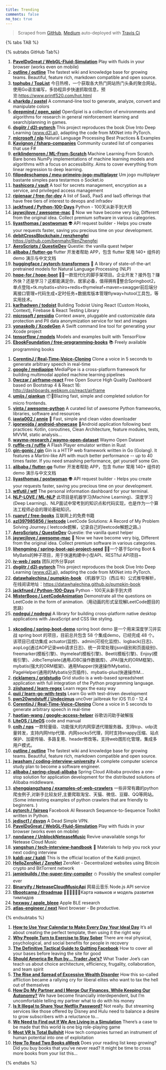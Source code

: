 ```yaml
---
title: Trending
comments: false
no_toc: true
---
```


> Scraped from [GitHub](https://github.com/trending), [Medium](https://medium.com/topic/popular)
auto-deployed with [Travis Ci](https://travis-ci.org/)

{% tabs TAB %}
<!-- tab GitHub -->
{% subtabs GitHub Tab%}
<!-- tab Daily -->
1. [**PavelDoGreat / WebGL-Fluid-Simulation**](https://github.com/PavelDoGreat/WebGL-Fluid-Simulation)
Play with fluids in your browser (works even on mobile)
2. [**outline / outline**](https://github.com/outline/outline)
The fastest wiki and knowledge base for growing teams. Beautiful, feature rich, markdown compatible and open source.
3. [**tophubs / TopList**](https://github.com/tophubs/TopList)
今日热榜，一个获取各大热门网站热门头条的聚合网站，使用Go语言编写，多协程异步快速抓取信息，预览:https://www.printf520.com/hot.html
4. [**sharkdp / pastel**](https://github.com/sharkdp/pastel)
A command-line tool to generate, analyze, convert and manipulate colors
5. [**deepmind / open_spiel**](https://github.com/deepmind/open_spiel)
OpenSpiel is a collection of environments and algorithms for research in general reinforcement learning and search/planning in games.
6. [**dsgiitr / d2l-pytorch**](https://github.com/dsgiitr/d2l-pytorch)
This project reproduces the book Dive Into Deep Learning (www.d2l.ai), adapting the code from MXNet into PyTorch.
7. [**microsoft / nlp**](https://github.com/microsoft/nlp)
Natural Language Processing Best Practices & Examples
8. [**Kavignon / fsharp-companies**](https://github.com/Kavignon/fsharp-companies)
Community curated list of companies that use F#
9. [**eriklindernoren / ML-From-Scratch**](https://github.com/eriklindernoren/ML-From-Scratch)
Machine Learning From Scratch. Bare bones NumPy implementations of machine learning models and algorithms with a focus on accessibility. Aims to cover everything from linear regression to deep learning.
10. [**filipedeschamps / meu-primeiro-jogo-multiplayer**](https://github.com/filipedeschamps/meu-primeiro-jogo-multiplayer)
Um jogo multiplayer bastante simples para testarmos o Socket.io
11. [**hashicorp / vault**](https://github.com/hashicorp/vault)
A tool for secrets management, encryption as a service, and privileged access management
12. [**ripienaar / free-for-dev**](https://github.com/ripienaar/free-for-dev)
A list of SaaS, PaaS and IaaS offerings that have free tiers of interest to devops and infradev
13. [**jackfrued / Python-100-Days**](https://github.com/jackfrued/Python-100-Days)
Python - 100天从新手到大师
14. [**jaywcjlove / awesome-mac**](https://github.com/jaywcjlove/awesome-mac)
 Now we have become very big, Different from the original idea. Collect premium software in various categories.
15. [**liyasthomas / postwoman**](https://github.com/liyasthomas/postwoman)
👽 API request builder - Helps you create your requests faster, saving you precious time on your development.
16. [**debitCrossBlockchain / renzhengfei**](https://github.com/debitCrossBlockchain/renzhengfei)
https://github.com/benmahr/RenZhengfei
17. [**AeroScripts / QuestieDev**](https://github.com/AeroScripts/QuestieDev)
Questie: the vanilla quest helper
18. [**alibaba / flutter-go**](https://github.com/alibaba/flutter-go)
flutter 开发者帮助 APP，包含 flutter 常用 140+ 组件的demo 演示与中文文档
19. [**huggingface / pytorch-transformers**](https://github.com/huggingface/pytorch-transformers)
👾 A library of state-of-the-art pretrained models for Natural Language Processing (NLP)
20. [**hope-for / hope-boot**](https://github.com/hope-for/hope-boot)
🌱🚀一款现代化的脚手架项目。企业开发？接外包？赚外快？还是学习？这都能满足你，居家必备，值得拥有🍻整合Springboot2，单点登陆+tk.mybatis+shiro+redis+thymeleaf+maven+swagger前后端分离接口管理+代码生成+定时任务+数据库版本管理flyway+hutool工具包，等实用技术。
21. [**karlhadwen / todoist**](https://github.com/karlhadwen/todoist)
Building Todoist Using React (Custom Hooks, Context), Firebase & React Testing Library
22. [**microsoft / presidio**](https://github.com/microsoft/presidio)
Context aware, pluggable and customizable data protection and PII data anonymization service for text and images
23. [**yonaskolb / XcodeGen**](https://github.com/yonaskolb/XcodeGen)
A Swift command line tool for generating your Xcode project
24. [**tensorflow / models**](https://github.com/tensorflow/models)
Models and examples built with TensorFlow
25. [**EbookFoundation / free-programming-books**](https://github.com/EbookFoundation/free-programming-books)
📚 Freely available programming books
<!-- endtab -->
<!-- tab Weekly -->
1. [**CorentinJ / Real-Time-Voice-Cloning**](https://github.com/CorentinJ/Real-Time-Voice-Cloning)
Clone a voice in 5 seconds to generate arbitrary speech in real-time
2. [**google / mediapipe**](https://github.com/google/mediapipe)
MediaPipe is a cross-platform framework for building multimodal applied machine learning pipelines
3. [**0wczar / airframe-react**](https://github.com/0wczar/airframe-react)
Free Open Source High Quality Dashboard based on Bootstrap 4 & React 16: http://dashboards.webkom.co/react/airframe
4. [**umijs / qiankun**](https://github.com/umijs/qiankun)
📦🚀Blazing fast, simple and completed solution for micro frontends.
5. [**vinta / awesome-python**](https://github.com/vinta/awesome-python)
A curated list of awesome Python frameworks, libraries, software and resources
6. [**iawia002 / annie**](https://github.com/iawia002/annie)
👾 Fast, simple and clean video downloader
7. [**igorwojda / android-showcase**](https://github.com/igorwojda/android-showcase)
💎Android application following best practices: Kotlin, coroutines, Clean Architecture, feature modules, tests, MVVM, static analysis...
8. [**waymo-research / waymo-open-dataset**](https://github.com/waymo-research/waymo-open-dataset)
Waymo Open Dataset
9. [**ruffle-rs / ruffle**](https://github.com/ruffle-rs/ruffle)
A Flash Player emulator written in Rust
10. [**gin-gonic / gin**](https://github.com/gin-gonic/gin)
Gin is a HTTP web framework written in Go (Golang). It features a Martini-like API with much better performance -- up to 40 times faster. If you need smashing performance, get yourself some Gin.
11. [**alibaba / flutter-go**](https://github.com/alibaba/flutter-go)
flutter 开发者帮助 APP，包含 flutter 常用 140+ 组件的demo 演示与中文文档
12. [**liyasthomas / postwoman**](https://github.com/liyasthomas/postwoman)
👽 API request builder - Helps you create your requests faster, saving you precious time on your development.
13. [**wtfutil / wtf**](https://github.com/wtfutil/wtf)
The personal information dashboard for your terminal.
14. [**NLP-LOVE / ML-NLP**](https://github.com/NLP-LOVE/ML-NLP)
此项目是机器学习(Machine Learning)、深度学习(Deep Learning)、NLP面试中常考到的知识点和代码实现，也是作为一个算法工程师必会的理论基础知识。
15. [**ruanyf / free-books**](https://github.com/ruanyf/free-books)
互联网上的免费书籍
16. [**azl397985856 / leetcode**](https://github.com/azl397985856/leetcode)
LeetCode Solutions: A Record of My Problem Solving Journey.( leetcode题解，记录自己的leetcode解题之路。)
17. [**AeroScripts / QuestieDev**](https://github.com/AeroScripts/QuestieDev)
Questie: the vanilla quest helper
18. [**jaywcjlove / awesome-mac**](https://github.com/jaywcjlove/awesome-mac)
 Now we have become very big, Different from the original idea. Collect premium software in various categories.
19. [**lihengming / spring-boot-api-project-seed**](https://github.com/lihengming/spring-boot-api-project-seed)
🌱🚀一个基于Spring Boot & MyBatis的种子项目，用于快速构建中小型API、RESTful API项目~
20. [**iv-web / ppts**](https://github.com/iv-web/ppts)
团队对外分享ppt
21. [**dsgiitr / d2l-pytorch**](https://github.com/dsgiitr/d2l-pytorch)
This project reproduces the book Dive Into Deep Learning (www.d2l.ai), adapting the code from MXNet into PyTorch.
22. [**datawhalechina / pumpkin-book**](https://github.com/datawhalechina/pumpkin-book)
《机器学习》（西瓜书）公式推导解析，在线阅读地址：https://datawhalechina.github.io/pumpkin-book
23. [**jackfrued / Python-100-Days**](https://github.com/jackfrued/Python-100-Days)
Python - 100天从新手到大师
24. [**MisterBooo / LeetCodeAnimation**](https://github.com/MisterBooo/LeetCodeAnimation)
Demonstrate all the questions on LeetCode in the form of animation.（用动画的形式呈现解LeetCode题目的思路）
25. [**nodegui / nodegui**](https://github.com/nodegui/nodegui)
A library for building cross-platform native desktop applications with JavaScript and CSS like styling.
<!-- endtab -->
<!-- tab Monthly -->
1. [**xkcoding / spring-boot-demo**](https://github.com/xkcoding/spring-boot-demo)
spring boot demo 是一个用来深度学习并实战 spring boot 的项目，目前总共包含 58 个集成demo，已经完成 48 个。 该项目已成功集成 actuator(监控)、admin(可视化监控)、logback(日志)、aopLog(通过AOP记录web请求日志)、统一异常处理(json级别和页面级别)、freemarker(模板引擎)、thymeleaf(模板引擎)、Beetl(模板引擎)、Enjoy(模板引擎)、JdbcTemplate(通用JDBC操作数据库)、JPA(强大的ORM框架)、mybatis(强大的ORM框架)、通用Mapper(快速操作Mybatis)、PageHelper(通用的Mybatis分页插件)、mybatis-plus(快速操作M…
2. [**ricklamers / gridstudio**](https://github.com/ricklamers/gridstudio)
Grid studio is a web-based spreadsheet application with full integration of the Python programming language.
3. [**ziishaned / learn-regex**](https://github.com/ziishaned/learn-regex)
Learn regex the easy way
4. [**quii / learn-go-with-tests**](https://github.com/quii/learn-go-with-tests)
Learn Go with test-driven development
5. [**pwn20wndstuff / Undecimus**](https://github.com/pwn20wndstuff/Undecimus)
unc0ver jailbreak for iOS 11.0 - 12.4
6. [**CorentinJ / Real-Time-Voice-Cloning**](https://github.com/CorentinJ/Real-Time-Voice-Cloning)
Clone a voice in 5 seconds to generate arbitrary speech in real-time
7. [**haotian-wang / google-access-helper**](https://github.com/haotian-wang/google-access-helper)
谷歌访问助手破解版
8. [**LiteOS / LiteOS**](https://github.com/LiteOS/LiteOS)
code and manual
9. [**cnlh / nps**](https://github.com/cnlh/nps)
一款轻量级、功能强大的内网穿透代理服务器。支持tcp、udp流量转发，支持内网http代理、内网socks5代理，同时支持snappy压缩、站点保护、加密传输、多路复用、header修改等。支持web图形化管理，集成多用户模式。
10. [**outline / outline**](https://github.com/outline/outline)
The fastest wiki and knowledge base for growing teams. Beautiful, feature rich, markdown compatible and open source.
11. [**jwasham / coding-interview-university**](https://github.com/jwasham/coding-interview-university)
A complete computer science study plan to become a software engineer.
12. [**alibaba / spring-cloud-alibaba**](https://github.com/alibaba/spring-cloud-alibaba)
Spring Cloud Alibaba provides a one-stop solution for application development for the distributed solutions of Alibaba middleware.
13. [**shengqiangzhang / examples-of-web-crawlers**](https://github.com/shengqiangzhang/examples-of-web-crawlers)
一些非常有趣的python爬虫例子,对新手比较友好,主要爬取淘宝、天猫、微信、豆瓣、QQ等网站。(Some interesting examples of python crawlers that are friendly to beginners. )
14. [**pytorch / fairseq**](https://github.com/pytorch/fairseq)
Facebook AI Research Sequence-to-Sequence Toolkit written in Python.
15. [**jedisct1 / dsvpn**](https://github.com/jedisct1/dsvpn)
A Dead Simple VPN.
16. [**PavelDoGreat / WebGL-Fluid-Simulation**](https://github.com/PavelDoGreat/WebGL-Fluid-Simulation)
Play with fluids in your browser (works even on mobile)
17. [**nondanee / UnblockNeteaseMusic**](https://github.com/nondanee/UnblockNeteaseMusic)
Revive unavailable songs for Netease Cloud Music
18. [**yangshun / tech-interview-handbook**](https://github.com/yangshun/tech-interview-handbook)
💯 Materials to help you rock your next coding interview
19. [**kaldi-asr / kaldi**](https://github.com/kaldi-asr/kaldi)
This is the official location of the Kaldi project.
20. [**HelloZeroNet / ZeroNet**](https://github.com/HelloZeroNet/ZeroNet)
ZeroNet - Decentralized websites using Bitcoin crypto and BitTorrent network
21. [**jamiebuilds / the-super-tiny-compiler**](https://github.com/jamiebuilds/the-super-tiny-compiler)
⛄️ Possibly the smallest compiler ever
22. [**Binaryify / NeteaseCloudMusicApi**](https://github.com/Binaryify/NeteaseCloudMusicApi)
网易云音乐 Node.js API service
23. [**tlbootcamp / tlroadmap**](https://github.com/tlbootcamp/tlroadmap)
👩🏼‍💻👨🏻‍💻Карта навыков и модель развития тимлидов
24. [**hexway / apple_bleee**](https://github.com/hexway/apple_bleee)
Apple BLE research
25. [**atlas-engineer / next**](https://github.com/atlas-engineer/next)
Next browser - Be productive.
<!-- endtab -->
{% endsubtabs %}
<!-- endtab --><!-- tab Medium -->
1. [**How to Use Your Calendar to Make Every Day Your Ideal Day**](https://forge.medium.com/how-to-use-your-calendar-to-make-every-day-your-ideal-day-d51e2dcdfa57?source=topic_page---------------------------20)
It’s all about creating the perfect template, then using it the right way
2. [**Why People Turn to Exercise to Stay Sober**](https://elemental.medium.com/why-people-turn-to-exercise-to-stay-sober-fa7325f10796?source=topic_page---------0------------------1)
There are real physical, psychological, and social benefits for people in recovery
3. [**The Definitive Tactical Guide to Quitting Facebook**](https://onezero.medium.com/the-definitive-tactical-guide-to-quitting-facebook-e1b39c8c38ea?source=topic_page---------1------------------1)
How to cover all your bases before leaving the site for good
4. [**Should America Be Run by… Trader Joe’s?**](https://medium.com/s/freakonomicsradio/should-america-be-run-by-trader-joes-22e3e3f6190?source=topic_page---------2------------------1)
What Trader Joe’s can teach us about choice architecture, efficiency, frugality, collaboration, and team spirit
5. [**The Rise and Spread of Excessive Wealth Disorder**](https://gen.medium.com/the-rich-are-revolting-2cc54e158af3?source=topic_page---------4------------------1)
How this so-called affliction became a rallying cry for liberal elites who want to tax the hell out of themselves
6. [**How Do My Partner and I Merge Our Finances, While Keeping Our Autonomy?**](https://forge.medium.com/how-do-my-partner-and-i-merge-our-finances-while-keeping-our-autonomy-622a5304616e?source=topic_page---------5------------------1)
We have become financially interdependent, but I’m uncomfortable telling my partner what to do with his money
7. [**Is It Illegal to Share Your Netflix Password?**](https://onezero.medium.com/is-it-illegal-to-share-your-netflix-password-be464f86693f?source=topic_page---------6------------------1)
Not really. But streaming services like those offered by Disney and Hulu need to balance a desire to grow subscribers with a reluctance to…
8. [**We Need to Find out If We Are Living in a Simulation**](https://onezero.medium.com/we-need-to-find-out-if-we-are-living-in-a-simulation-1ae70919505b?source=topic_page---------7------------------1)
There’s a case to be made that this world is one big role-playing game
9. [**Most VR Is Total Bullshit**](https://gen.medium.com/most-vr-is-total-bullshit-81a08431df38?source=topic_page---------8------------------1)
How tech companies turned an instrument of human potential into one of exploitation
10. [**How To Read Two Books aWeek**](https://forge.medium.com/how-to-read-two-books-a-week-414f4d3148e8?source=topic_page---------9------------------1)
Does your reading list keep growing? Did you buy books that you’ve never read? It might be time to cross more books from your list this…
<!-- endtab -->
{% endtabs %}
